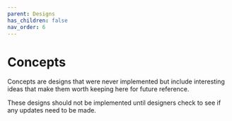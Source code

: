 ```yaml
---
parent: Designs
has_children: false
nav_order: 6
---
```


# Concepts

Concepts are designs that were never implemented but include interesting ideas that make them worth keeping here for future reference.

These designs should not be implemented until designers check to see if any updates need to be made.